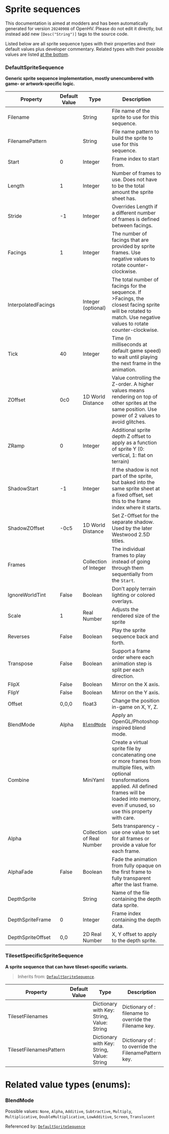 # Sprite sequences

This documentation is aimed at modders and has been automatically generated for version `20240908` of OpenHV. Please do not edit it directly, but instead add new `[Desc("String")]` tags to the source code.

Listed below are all sprite sequence types with their properties and their default values plus developer commentary.
Related types with their possible values are listed [at the bottom](#related-value-types-enums).


### DefaultSpriteSequence
**Generic sprite sequence implementation, mostly unencumbered with game- or artwork-specific logic.**

| Property | Default Value | Type | Description |
| -------- | ------------- | ---- | ----------- |
| Filename |  | String | File name of the sprite to use for this sequence. |
| FilenamePattern |  | String | File name pattern to build the sprite to use for this sequence. |
| Start | 0 | Integer | Frame index to start from. |
| Length | 1 | Integer | Number of frames to use. Does not have to be the total amount the sprite sheet has. |
| Stride | -1 | Integer | Overrides Length if a different number of frames is defined between facings. |
| Facings | 1 | Integer | The number of facings that are provided by sprite frames. Use negative values to rotate counter-clockwise. |
| InterpolatedFacings |  | Integer (optional) | The total number of facings for the sequence. If >Facings, the closest facing sprite will be rotated to match. Use negative values to rotate counter-clockwise. |
| Tick | 40 | Integer | Time (in milliseconds at default game speed) to wait until playing the next frame in the animation. |
| ZOffset | 0c0 | 1D World Distance | Value controlling the Z-order. A higher values means rendering on top of other sprites at the same position. Use power of 2 values to avoid glitches. |
| ZRamp | 0 | Integer | Additional sprite depth Z offset to apply as a function of sprite Y (0: vertical, 1: flat on terrain) |
| ShadowStart | -1 | Integer | If the shadow is not part of the sprite, but baked into the same sprite sheet at a fixed offset, set this to the frame index where it starts. |
| ShadowZOffset | -0c5 | 1D World Distance | Set Z-Offset for the separate shadow. Used by the later Westwood 2.5D titles. |
| Frames |  | Collection of Integer | The individual frames to play instead of going through them sequentially from the `Start`. |
| IgnoreWorldTint | False | Boolean | Don't apply terrain lighting or colored overlays. |
| Scale | 1 | Real Number | Adjusts the rendered size of the sprite |
| Reverses | False | Boolean | Play the sprite sequence back and forth. |
| Transpose | False | Boolean | Support a frame order where each animation step is split per each direction. |
| FlipX | False | Boolean | Mirror on the X axis. |
| FlipY | False | Boolean | Mirror on the Y axis. |
| Offset | 0,0,0 | float3 | Change the position in-game on X, Y, Z. |
| BlendMode | Alpha | [`BlendMode`](#blendmode) | Apply an OpenGL/Photoshop inspired blend mode. |
| Combine |  | MiniYaml | Create a virtual sprite file by concatenating one or more frames from multiple files, with optional transformations applied. All defined frames will be loaded into memory, even if unused, so use this property with care. |
| Alpha |  | Collection of Real Number | Sets transparency - use one value to set for all frames or provide a value for each frame. |
| AlphaFade | False | Boolean | Fade the animation from fully opaque on the first frame to fully transparent after the last frame. |
| DepthSprite |  | String | Name of the file containing the depth data sprite. |
| DepthSpriteFrame | 0 | Integer | Frame index containing the depth data. |
| DepthSpriteOffset | 0,0 | 2D Real Number | X, Y offset to apply to the depth sprite. |

### TilesetSpecificSpriteSequence
**A sprite sequence that can have tileset-specific variants.**

> Inherits from: [`DefaultSpriteSequence`](#defaultspritesequence).

| Property | Default Value | Type | Description |
| -------- | ------------- | ---- | ----------- |
| TilesetFilenames |  | Dictionary with Key: String, Value: String | Dictionary of <tileset name>: filename to override the Filename key. |
| TilesetFilenamesPattern |  | Dictionary with Key: String, Value: String | Dictionary of <tileset name>: <filename pattern> to override the FilenamePattern key. |

# Related value types (enums):

### BlendMode
Possible values: `None`, `Alpha`, `Additive`, `Subtractive`, `Multiply`, `Multiplicative`, `DoubleMultiplicative`, `LowAdditive`, `Screen`, `Translucent`

Referenced by: [`DefaultSpriteSequence`](#defaultspritesequence)

